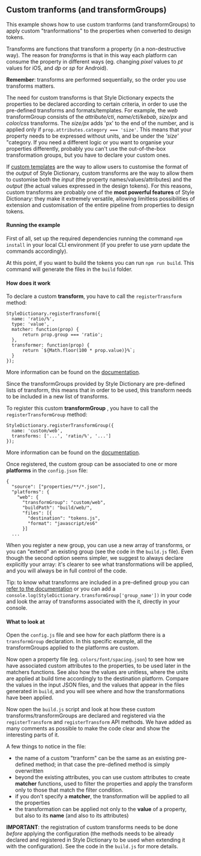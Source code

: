## Custom tranforms (and transformGroups)

This example shows how to use custom tranforms (and transformGroups) to apply custom "tranformations" to the properties when converted to design tokens. 

Transforms are functions that transform a property (in a non-destructive way). The reason for *transforms* is that in this way each platform can consume the property in different ways (eg. changing *pixel* values to *pt* values for iOS, and *dp* or *sp* for Android).

**Remember**: transforms are performed sequentially, so the order you use transforms matters.

The need for custom transforms is that Style Dictionary expects the properties to be declared according to certain criteria, in order to use the pre-defined transforms and formats/templates. For example, the *web* transformGroup consists of the *attribute/cti*, *name/cti/kebab*, *size/px* and *color/css* transforms. 
The *size/px* adds 'px' to the end of the number, and is applied only if `prop.attributes.category === 'size'`. This means that your property needs to be expressed without units, and be under the *'size'* "category. If you need a different logic or you want to organise your properties differently, probably you can't use the out-of-the-box transformation groups, but you have to declare your custom ones.

If [custom templates](../custom-templates/) are the way to allow users to customise the format of the *output* of Style Dictionary, custom transforms are the way to allow them to customise both the *input* (the property names/values/attributes) and the *output* (the actual values expressed in the design tokens). For this reasons, custom transforms are probably one of the **most powerful features** of Style Dictionary: they make it extremely versatile, allowing limitless possibilities of extension and customisation of the entire pipeline from properties to design tokens.

#### Running the example

First of all, set up the required dependencies running the command `npm install` in your local CLI environment (if you prefer to use *yarn* update the commands accordingly).

At this point, if you want to build the tokens you can run `npm run build`. This command will generate the files in the `build` folder.

#### How does it work

To declare a custom **transform**, you have to call the `registerTransform` method:

```
StyleDictionary.registerTransform({
  name: 'ratio/%',
  type: 'value',
  matcher: function(prop) {
      return prop.group === 'ratio';
  },
  transformer: function(prop) {
      return `${Math.floor(100 * prop.value)}%`;
  }
});
```

More information can be found on the [documentation](https://amzn.github.io/style-dictionary/#/api?id=registertransform).

Since the transformGroups provided by Style Dictionary are pre-defined lists of transform, this means that in order to be used, this transform needs to be included in a new list of transforms.

To register this custom **transformGroup** , you have to call the `registerTransformGroup` method:

```
StyleDictionary.registerTransformGroup({
  name: 'custom/web',
  transforms: ['...', 'ratio/%', '...']
});
```

More information can be found on the [documentation](https://amzn.github.io/style-dictionary/#/api?id=registertransformgroup).

Once registered, the custom group can be associated to one or more **platforms** in the `config.json` file:

```
{
  "source": ["properties/**/*.json"],
  "platforms": {
    "web": {
      "transformGroup": "custom/web",
      "buildPath": "build/web/",
      "files": [{
        "destination": "tokens.js",
        "format": "javascript/es6"
      }]
  ...

```

When you register a new group, you can use a new array of transforms, or you can "extend" an existing group (see the code in the `build.js` file). Even though the second option seems simpler, we suggest to always declare explicitly your array: it's clearer to see what transformations will be applied, and you will always be in full control of the code.

Tip: to know what transforms are included in a pre-defined group you can [refer to the documentation](https://amzn.github.io/style-dictionary/#/transform_groups) or you can add a `console.log(StyleDictionary.transformGroup['group_name'])`
in your code and look the array of transforms associated with the it, directly in your console.

#### What to look at

Open the `config.js` file and see how for each platform there is a `transformGroup` declaration. In this specific example, all the transformGroups applied to the platforms are custom.

Now open a property file (eg. `colors/font/spacing.json`) to see how we have associated custom attributes to the properties, to be used later in the matchers functions. See also how the values are unitless, where the units are applied at build time accordingly to the destination platform. Compare the values in the input JSON files, and the values that appear in the files generated in `build`, and you will see where and how the transformations have been applied.

Now open the `build.js` script and look at how these custom transforms/transformGroups are declared and registered via the `registerTransform` and `registerTransform` API methods. We have added as many comments as possible to make the code clear and show the interesting parts of it.

A few things to notice in the file:

- the name of a custom "tranform" can be the same as an existing pre-defined method; in that case the pre-defined method is simply overwritten
- beyond the existing attributes, you can use custom attributes to create  **matcher** functions, used to filter the properties and apply the transform only to those that match the filter condition.
- if you don't specify a **matcher**, the transformation will be applied to all the properties
- the transformation can be applied not only to the **value** of a property, but also to its **name** (and also to its attributes)


**IMPORTANT**: the registration of custom transforms needs to be done _before_ applying the configuration (the methods needs to be already declared and registered in Style Dictionary to be used when extending it with the configuration). See the code in the `build.js` for more details.

